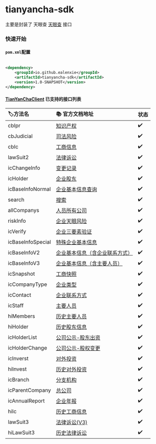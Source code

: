 tianyancha-sdk
======

主要是封装了 天眼查 [天眼查](http://open.tianyancha.com/) 接口

### 快速开始

#### `pom.xml`配置

```xml

<dependency>
    <groupId>io.github.ealenxie</groupId>
    <artifactId>tianyancha-sdk</artifactId>
    <version>1.0-SNAPSHOT</version>
</dependency>
```

#### [TianYanChaClient](https://github.com/EalenXie/sdk-all/blob/main/tianyancha-sdk/src/main/java/io/github/ealenxie/tianyancha/TianYanChaClient.java) 已支持的接口列表

| 🏷️方法名            | 📚 官方文档地址                                              | 状态  |
|:------------------|:-------------------------------------------------------|:----|
| cbIpr             | [知识产权](http://open.tianyancha.com/open/1139)           | ✔️  |
| cbJudicial        | [司法风险](http://open.tianyancha.com/open/1002)           | ✔️  |
| cbIc              | [工商信息](http://open.tianyancha.com/open/1001)           | ✔️  |
| lawSuit2          | [法律诉讼](http://open.tianyancha.com/open/842)            | ✔️  |
| icChangeInfo      | [变更记录](http://open.tianyancha.com/open/822)            | ✔️  |
| icHolder          | [企业股东](http://open.tianyancha.com/open/821)            | ✔️  |
| icBaseInfoNormal  | [企业基本信息查询](http://open.tianyancha.com/open/1116)       | ✔️  |
| search            | [搜索](http://open.tianyancha.com/open/816)              | ✔️  |
| allCompanys       | [人员所有公司](http://open.tianyancha.com/open/450)          | ✔️  |
| riskInfo          | [企业天眼风险](http://open.tianyancha.com/open/425)          | ✔️  |
| icVerify          | [企业三要素验证](http://open.tianyancha.com/open/1074)        | ✔️  |
| icBaseInfoSpecial | [特殊企业基本信息](http://open.tianyancha.com/open/1117)       | ✔️  |
| icBaseInfoV2      | [企业基本信息（含企业联系方式）](http://open.tianyancha.com/open/818) | ✔️  |
| icBaseInfoV3      | [企业基本信息（含主要人员）](http://open.tianyancha.com/open/819)   | ✔️  |
| icSnapshot        | [工商快照](http://open.tianyancha.com/open/1045)           | ✔️  |
| icCompanyType     | [企业类型](http://open.tianyancha.com/open/1047)           | ✔️  |
| icContact         | [企业联系方式](http://open.tianyancha.com/open/1046)         | ✔️  |
| icStaff           | [主要人员](http://open.tianyancha.com/open/820)            | ✔️  |
| hiMembers         | [历史主要人员](http://open.tianyancha.com/open/1050)         | ✔️  |
| hiHolder          | [历史股东信息](http://open.tianyancha.com/open/877)          | ✔️  |
| icHolderList      | [公司公示-股东出资](http://open.tianyancha.com/open/997)       | ✔️  |
| icHolderChange    | [公司公示-股权变更](http://open.tianyancha.com/open/998)       | ✔️  |
| icInverst         | [对外投资](http://open.tianyancha.com/open/823)            | ✔️  |
| hiInvest          | [历史对外投资](http://open.tianyancha.com/open/876)          | ✔️  |
| icBranch          | [分支机构](http://open.tianyancha.com/open/824)            | ✔️  |
| icParentCompany   | [总公司](http://open.tianyancha.com/open/963)             | ✔️  |
| icAnnualReport    | [企业年报](http://open.tianyancha.com/open/825)            | ✔️  |
| hiIc              | [历史工商信息](http://open.tianyancha.com/open/878)          | ✔️  |
| lawSuit3          | [法律诉讼(V3)](http://open.tianyancha.com/open/1114)       | ✔️  |
| hiLawSuit3        | [历史法律诉讼](http://open.tianyancha.com/open/1115)         | ✔️  |




